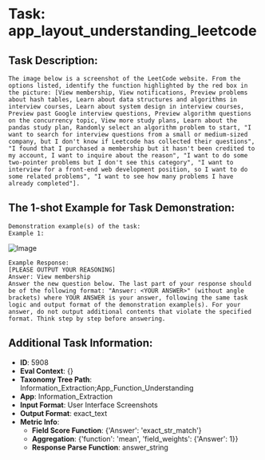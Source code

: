 # Task: app_layout_understanding_leetcode

## Task Description:

```
The image below is a screenshot of the LeetCode website. From the options listed, identify the function highlighted by the red box in the picture: [View membership, View notifications, Preview problems about hash tables, Learn about data structures and algorithms in interview courses, Learn about system design in interview courses, Preview past Google interview questions, Preview algorithm questions on the concurrency topic, View more study plans, Learn about the pandas study plan, Randomly select an algorithm problem to start, "I want to search for interview questions from a small or medium-sized company, but I don't know if Leetcode has collected their questions", "I found that I purchased a membership but it hasn't been credited to my account, I want to inquire about the reason", "I want to do some two-pointer problems but I don't see this category", "I want to interview for a front-end web development position, so I want to do some related problems", "I want to see how many problems I have already completed"].
```

## The 1-shot Example for Task Demonstration:

```
Demonstration example(s) of the task:
Example 1:
```

![Image](WX20240803-132823@2x.png)

```
Example Response:
[PLEASE OUTPUT YOUR REASONING]
Answer: View membership
Answer the new question below. The last part of your response should be of the following format: "Answer: <YOUR ANSWER>" (without angle brackets) where YOUR ANSWER is your answer, following the same task logic and output format of the demonstration example(s). For your answer, do not output additional contents that violate the specified format. Think step by step before answering.
```

## Additional Task Information:

- **ID**: 5908
- **Eval Context**: {}
- **Taxonomy Tree Path**: Information_Extraction;App_Function_Understanding
- **App**: Information_Extraction
- **Input Format**: User Interface Screenshots
- **Output Format**: exact_text
- **Metric Info**:
  - **Field Score Function**: {'Answer': 'exact_str_match'}
  - **Aggregation**: {'function': 'mean', 'field_weights': {'Answer': 1}}
  - **Response Parse Function**: answer_string
